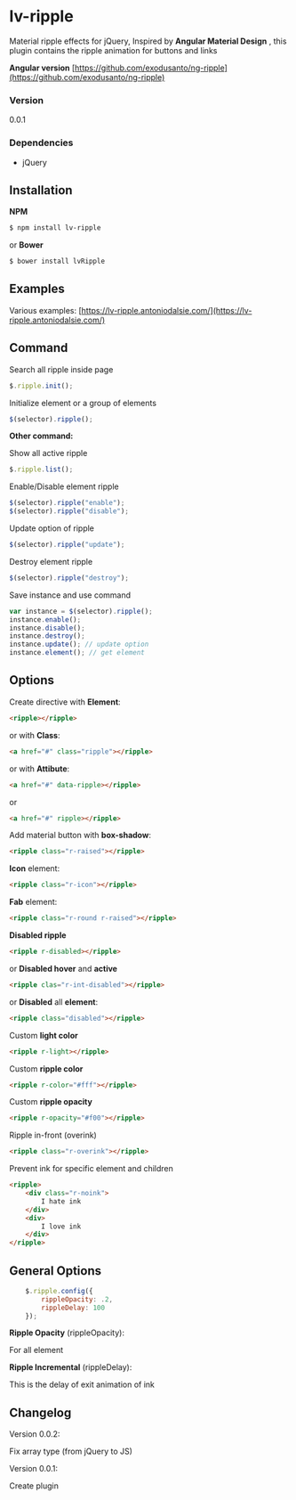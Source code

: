 # lv-ripple

Material ripple effects for jQuery,
Inspired by **Angular Material Design** , 
this plugin contains the ripple animation for buttons and links

**Angular version** [https://github.com/exodusanto/ng-ripple](https://github.com/exodusanto/ng-ripple)

### Version
0.0.1

### Dependencies
 - jQuery

## Installation
**NPM**
```sh
$ npm install lv-ripple
```
or **Bower**
```sh
$ bower install lvRipple
```

## Examples
Various examples: [https://lv-ripple.antoniodalsie.com/](https://lv-ripple.antoniodalsie.com/)

## Command
Search all ripple inside page
``` js
$.ripple.init();
``` 
Initialize element or a group of elements
``` js
$(selector).ripple();
``` 

**Other command:**

Show all active ripple
``` js
$.ripple.list();
``` 
Enable/Disable element ripple
``` js
$(selector).ripple("enable");
$(selector).ripple("disable");
``` 
Update option of ripple
``` js
$(selector).ripple("update");
``` 
Destroy element ripple
``` js
$(selector).ripple("destroy");
``` 

Save instance and use command
``` js
var instance = $(selector).ripple();
instance.enable();
instance.disable();
instance.destroy();
instance.update(); // update option
instance.element(); // get element
``` 
## Options
Create directive with **Element**:

``` html
<ripple></ripple>
```

or with **Class**:


``` html
<a href="#" class="ripple"></ripple>
```

or with **Attibute**:


``` html
<a href="#" data-ripple></ripple>
```
or

``` html
<a href="#" ripple></ripple>
```

Add material button with **box-shadow**:
``` html
<ripple class="r-raised"></ripple>
```
**Icon** element:
``` html
<ripple class="r-icon"></ripple>
```
**Fab** element:
``` html
<ripple class="r-round r-raised"></ripple>
```
**Disabled ripple**
``` html
<ripple r-disabled></ripple>
```

or **Disabled hover** and **active**
``` html
<ripple clas="r-int-disabled"></ripple>
```
or **Disabled** all **element**:
``` html
<ripple class="disabled"></ripple>
```
Custom **light color**
``` html
<ripple r-light></ripple>
```

Custom **ripple color**
``` html
<ripple r-color="#fff"></ripple>
```
Custom **ripple opacity**
``` html
<ripple r-opacity="#f00"></ripple>
```

Ripple in-front (overink)
``` html
<ripple class="r-overink"></ripple>
```

Prevent ink for specific element and children
``` html
<ripple>
	<div class="r-noink">
		I hate ink
	</div>
	<div>
		I love ink
	</div>
</ripple>
```

## General Options
``` js
    $.ripple.config({
		rippleOpacity: .2,
		rippleDelay: 100
	});
```

**Ripple Opacity** (rippleOpacity):

For all element

**Ripple Incremental** (rippleDelay):

This is the delay of exit animation of ink

## Changelog
Version 0.0.2:

Fix array type (from jQuery to JS)

Version 0.0.1:

Create plugin